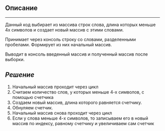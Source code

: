 ## Описание

***

Данный код выбирает из массива строк слова, длина которых меньше 4х символов и создает новый массив с этими словами.

Принимает через консоль строку со словами, разделенными пробелами. Формирует из них начальный массив.

Выводит в консоль введенный массив и полученный массив после выборки.

## *Решение*

1. Начальный массив проходит через цикл 
2. Считаем количество слов, у которых меньше 4-х символов, с помощью счетчика
3. Создаем новый массив, длина которого равняется счетчику.
4. Обнуляем счетчик.
5. Начальный массив снова проходит через цикл
6. Если у слова меньше 4-х символов, то записываем его в новый массив по индексу, равному счетчику и увеличиваем сам счетчик